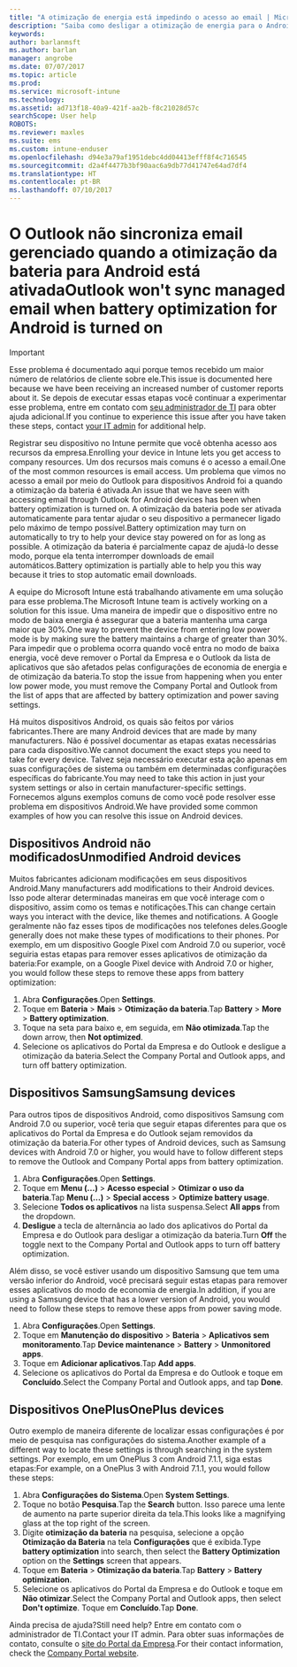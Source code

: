 ```yaml
---
title: "A otimização de energia está impedindo o acesso ao email | Microsoft Docs"
description: "Saiba como desligar a otimização de energia para o Android a fim de assegurar o recebimento de seu email."
keywords: 
author: barlanmsft
ms.author: barlan
manager: angrobe
ms.date: 07/07/2017
ms.topic: article
ms.prod: 
ms.service: microsoft-intune
ms.technology: 
ms.assetid: ad713f18-40a9-421f-aa2b-f8c21028d57c
searchScope: User help
ROBOTS: 
ms.reviewer: maxles
ms.suite: ems
ms.custom: intune-enduser
ms.openlocfilehash: d94e3a79af1951debc4dd04413efff8f4c716545
ms.sourcegitcommit: d2a4f4477b3bf90aac6a9db77d41747e64ad7df4
ms.translationtype: HT
ms.contentlocale: pt-BR
ms.lasthandoff: 07/10/2017
---
```

# <a name="outlook-wont-sync-managed-email-when-battery-optimization-for-android-is-turned-on"></a><span data-ttu-id="85f36-103">O Outlook não sincroniza email gerenciado quando a otimização da bateria para Android está ativada</span><span class="sxs-lookup"><span data-stu-id="85f36-103">Outlook won't sync managed email when battery optimization for Android is turned on</span></span>

> [!IMPORTANT]
> <span data-ttu-id="85f36-104">Esse problema é documentado aqui porque temos recebido um maior número de relatórios de cliente sobre ele.</span><span class="sxs-lookup"><span data-stu-id="85f36-104">This issue is documented here because we have been receiving an increased number of customer reports about it.</span></span> <span data-ttu-id="85f36-105">Se depois de executar essas etapas você continuar a experimentar esse problema, entre em contato com [seu administrador de TI](https://portal.manage.microsoft.com) para obter ajuda adicional.</span><span class="sxs-lookup"><span data-stu-id="85f36-105">If you continue to experience this issue after you have taken these steps, contact [your IT admin](https://portal.manage.microsoft.com) for additional help.</span></span>

<span data-ttu-id="85f36-106">Registrar seu dispositivo no Intune permite que você obtenha acesso aos recursos da empresa.</span><span class="sxs-lookup"><span data-stu-id="85f36-106">Enrolling your device in Intune lets you get access to company resources.</span></span> <span data-ttu-id="85f36-107">Um dos recursos mais comuns é o acesso a email.</span><span class="sxs-lookup"><span data-stu-id="85f36-107">One of the most common resources is email access.</span></span> <span data-ttu-id="85f36-108">Um problema que vimos no acesso a email por meio do Outlook para dispositivos Android foi a quando a otimização da bateria é ativada.</span><span class="sxs-lookup"><span data-stu-id="85f36-108">An issue that we have seen with accessing email through Outlook for Android devices has been when battery optimization is turned on.</span></span> <span data-ttu-id="85f36-109">A otimização da bateria pode ser ativada automaticamente para tentar ajudar o seu dispositivo a permanecer ligado pelo máximo de tempo possível.</span><span class="sxs-lookup"><span data-stu-id="85f36-109">Battery optimization may turn on automatically to try to help your device stay powered on for as long as possible.</span></span> <span data-ttu-id="85f36-110">A otimização da bateria é parcialmente capaz de ajudá-lo desse modo, porque ela tenta interromper downloads de email automáticos.</span><span class="sxs-lookup"><span data-stu-id="85f36-110">Battery optimization is partially able to help you this way because it tries to stop automatic email downloads.</span></span>

<span data-ttu-id="85f36-111">A equipe do Microsoft Intune está trabalhando ativamente em uma solução para esse problema.</span><span class="sxs-lookup"><span data-stu-id="85f36-111">The Microsoft Intune team is actively working on a solution for this issue.</span></span> <span data-ttu-id="85f36-112">Uma maneira de impedir que o dispositivo entre no modo de baixa energia é assegurar que a bateria mantenha uma carga maior que 30%.</span><span class="sxs-lookup"><span data-stu-id="85f36-112">One way to prevent the device from entering low power mode is by making sure the battery maintains a charge of greater than 30%.</span></span> <span data-ttu-id="85f36-113">Para impedir que o problema ocorra quando você entra no modo de baixa energia, você deve remover o Portal da Empresa e o Outlook da lista de aplicativos que são afetados pelas configurações de economia de energia e de otimização da bateria.</span><span class="sxs-lookup"><span data-stu-id="85f36-113">To stop the issue from happening when you enter low power mode, you must remove the Company Portal and Outlook from the list of apps that are affected by battery optimization and power saving settings.</span></span>

<span data-ttu-id="85f36-114">Há muitos dispositivos Android, os quais são feitos por vários fabricantes.</span><span class="sxs-lookup"><span data-stu-id="85f36-114">There are many Android devices that are made by many manufacturers.</span></span> <span data-ttu-id="85f36-115">Não é possível documentar as etapas exatas necessárias para cada dispositivo.</span><span class="sxs-lookup"><span data-stu-id="85f36-115">We cannot document the exact steps you need to take for every device.</span></span> <span data-ttu-id="85f36-116">Talvez seja necessário executar esta ação apenas em suas configurações de sistema ou também em determinadas configurações específicas do fabricante.</span><span class="sxs-lookup"><span data-stu-id="85f36-116">You may need to take this action in just your system settings or also in certain manufacturer-specific settings.</span></span> <span data-ttu-id="85f36-117">Fornecemos alguns exemplos comuns de como você pode resolver esse problema em dispositivos Android.</span><span class="sxs-lookup"><span data-stu-id="85f36-117">We have provided some common examples of how you can resolve this issue on Android devices.</span></span>

## <a name="unmodified-android-devices"></a><span data-ttu-id="85f36-118">Dispositivos Android não modificados</span><span class="sxs-lookup"><span data-stu-id="85f36-118">Unmodified Android devices</span></span>

<span data-ttu-id="85f36-119">Muitos fabricantes adicionam modificações em seus dispositivos Android.</span><span class="sxs-lookup"><span data-stu-id="85f36-119">Many manufacturers add modifications to their Android devices.</span></span> <span data-ttu-id="85f36-120">Isso pode alterar determinadas maneiras em que você interage com o dispositivo, assim como os temas e notificações.</span><span class="sxs-lookup"><span data-stu-id="85f36-120">This can change certain ways you interact with the device, like themes and notifications.</span></span> <span data-ttu-id="85f36-121">A Google geralmente não faz esses tipos de modificações nos telefones deles.</span><span class="sxs-lookup"><span data-stu-id="85f36-121">Google generally does not make these types of modifications to their phones.</span></span> <span data-ttu-id="85f36-122">Por exemplo, em um dispositivo Google Pixel com Android 7.0 ou superior, você seguiria estas etapas para remover esses aplicativos de otimização da bateria:</span><span class="sxs-lookup"><span data-stu-id="85f36-122">For example, on a Google Pixel device with Android 7.0 or higher, you would follow these steps to remove these apps from battery optimization:</span></span>

1. <span data-ttu-id="85f36-123">Abra **Configurações**.</span><span class="sxs-lookup"><span data-stu-id="85f36-123">Open **Settings**.</span></span>
2. <span data-ttu-id="85f36-124">Toque em **Bateria** > **Mais** > **Otimização da bateria**.</span><span class="sxs-lookup"><span data-stu-id="85f36-124">Tap **Battery** > **More** > **Battery optimization**.</span></span>
3. <span data-ttu-id="85f36-125">Toque na seta para baixo e, em seguida, em **Não otimizada**.</span><span class="sxs-lookup"><span data-stu-id="85f36-125">Tap the down arrow, then **Not optimized**.</span></span>
4. <span data-ttu-id="85f36-126">Selecione os aplicativos do Portal da Empresa e do Outlook e desligue a otimização da bateria.</span><span class="sxs-lookup"><span data-stu-id="85f36-126">Select the Company Portal and Outlook apps, and turn off battery optimization.</span></span>

## <a name="samsung-devices"></a><span data-ttu-id="85f36-127">Dispositivos Samsung</span><span class="sxs-lookup"><span data-stu-id="85f36-127">Samsung devices</span></span>

<span data-ttu-id="85f36-128">Para outros tipos de dispositivos Android, como dispositivos Samsung com Android 7.0 ou superior, você teria que seguir etapas diferentes para que os aplicativos do Portal da Empresa e do Outlook sejam removidos da otimização da bateria.</span><span class="sxs-lookup"><span data-stu-id="85f36-128">For other types of Android devices, such as Samsung devices with Android 7.0 or higher, you would have to follow different steps to remove the Outlook and Company Portal apps from battery optimization.</span></span>

1. <span data-ttu-id="85f36-129">Abra **Configurações**.</span><span class="sxs-lookup"><span data-stu-id="85f36-129">Open **Settings**.</span></span>
2. <span data-ttu-id="85f36-130">Toque em **Menu (...)** > **Acesso especial** > **Otimizar o uso da bateria**.</span><span class="sxs-lookup"><span data-stu-id="85f36-130">Tap **Menu (…)** > **Special access** > **Optimize battery usage**.</span></span>
3. <span data-ttu-id="85f36-131">Selecione **Todos os aplicativos** na lista suspensa.</span><span class="sxs-lookup"><span data-stu-id="85f36-131">Select **All apps** from the dropdown.</span></span>
4. <span data-ttu-id="85f36-132">**Desligue** a tecla de alternância ao lado dos aplicativos do Portal da Empresa e do Outlook para desligar a otimização da bateria.</span><span class="sxs-lookup"><span data-stu-id="85f36-132">Turn **Off** the toggle next to the Company Portal and Outlook apps to turn off battery optimization.</span></span>

<span data-ttu-id="85f36-133">Além disso, se você estiver usando um dispositivo Samsung que tem uma versão inferior do Android, você precisará seguir estas etapas para remover esses aplicativos do modo de economia de energia.</span><span class="sxs-lookup"><span data-stu-id="85f36-133">In addition, if you are using a Samsung device that has a lower version of Android, you would need to follow these steps to remove these apps from power saving mode.</span></span>

1. <span data-ttu-id="85f36-134">Abra **Configurações**.</span><span class="sxs-lookup"><span data-stu-id="85f36-134">Open **Settings**.</span></span>
2. <span data-ttu-id="85f36-135">Toque em **Manutenção do dispositivo** > **Bateria** > **Aplicativos sem monitoramento**.</span><span class="sxs-lookup"><span data-stu-id="85f36-135">Tap **Device maintenance** > **Battery** > **Unmonitored apps**.</span></span>
3. <span data-ttu-id="85f36-136">Toque em **Adicionar aplicativos**.</span><span class="sxs-lookup"><span data-stu-id="85f36-136">Tap **Add apps**.</span></span>
4. <span data-ttu-id="85f36-137">Selecione os aplicativos do Portal da Empresa e do Outlook e toque em **Concluído**.</span><span class="sxs-lookup"><span data-stu-id="85f36-137">Select the Company Portal and Outlook apps, and tap **Done**.</span></span>

## <a name="oneplus-devices"></a><span data-ttu-id="85f36-138">Dispositivos OnePlus</span><span class="sxs-lookup"><span data-stu-id="85f36-138">OnePlus devices</span></span>

<span data-ttu-id="85f36-139">Outro exemplo de maneira diferente de localizar essas configurações é por meio de pesquisa nas configurações do sistema.</span><span class="sxs-lookup"><span data-stu-id="85f36-139">Another example of a different way to locate these settings is through searching in the system settings.</span></span> <span data-ttu-id="85f36-140">Por exemplo, em um OnePlus 3 com Android 7.1.1, siga estas etapas:</span><span class="sxs-lookup"><span data-stu-id="85f36-140">For example, on a OnePlus 3 with Android 7.1.1, you would follow these steps:</span></span> 

1. <span data-ttu-id="85f36-141">Abra **Configurações do Sistema**.</span><span class="sxs-lookup"><span data-stu-id="85f36-141">Open **System Settings**.</span></span> 
2. <span data-ttu-id="85f36-142">Toque no botão **Pesquisa**.</span><span class="sxs-lookup"><span data-stu-id="85f36-142">Tap the **Search** button.</span></span> <span data-ttu-id="85f36-143">Isso parece uma lente de aumento na parte superior direita da tela.</span><span class="sxs-lookup"><span data-stu-id="85f36-143">This looks like a magnifying glass at the top right of the screen.</span></span> 
3. <span data-ttu-id="85f36-144">Digite **otimização da bateria** na pesquisa, selecione a opção **Otimização da Bateria** na tela **Configurações** que é exibida.</span><span class="sxs-lookup"><span data-stu-id="85f36-144">Type **battery optimization** into search, then select the **Battery Optimization** option on the **Settings** screen that appears.</span></span> 
4. <span data-ttu-id="85f36-145">Toque em **Bateria** > **Otimização da bateria**.</span><span class="sxs-lookup"><span data-stu-id="85f36-145">Tap **Battery** > **Battery optimization**.</span></span>
5. <span data-ttu-id="85f36-146">Selecione os aplicativos do Portal da Empresa e do Outlook e toque em **Não otimizar**.</span><span class="sxs-lookup"><span data-stu-id="85f36-146">Select the Company Portal and Outlook apps, then select **Don't optimize**.</span></span> <span data-ttu-id="85f36-147">Toque em **Concluído**.</span><span class="sxs-lookup"><span data-stu-id="85f36-147">Tap **Done**.</span></span>

<!--On a OnePlus 5 device with Android 7.1.1, you would follow these steps to remove these apps from battery optimization:
1. Open **Settings**.
2. Tap **Battery** > **Battery optimization**.
3. Select the Company Portal and Outlook apps, then select **Don’t optimize**. Tap **Done**.-->

<span data-ttu-id="85f36-148">Ainda precisa de ajuda?</span><span class="sxs-lookup"><span data-stu-id="85f36-148">Still need help?</span></span> <span data-ttu-id="85f36-149">Entre em contato com o administrador de TI.</span><span class="sxs-lookup"><span data-stu-id="85f36-149">Contact your IT admin.</span></span> <span data-ttu-id="85f36-150">Para obter suas informações de contato, consulte o [site do Portal da Empresa](http://portal.manage.microsoft.com).</span><span class="sxs-lookup"><span data-stu-id="85f36-150">For their contact information, check the [Company Portal website](http://portal.manage.microsoft.com).</span></span>
